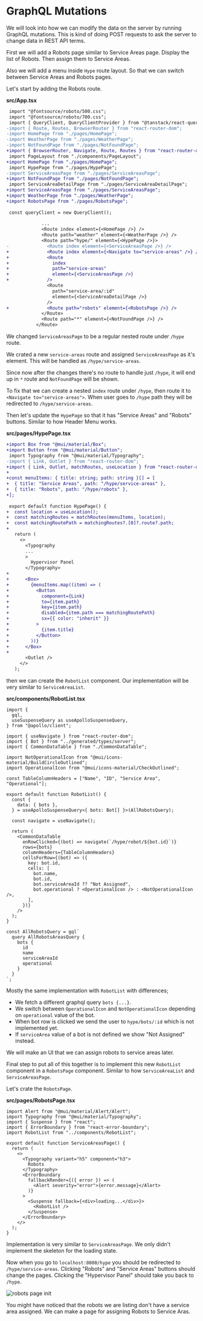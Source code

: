 # GraphQL Mutations

We will look into how we can modify the data on the server by running GraphQL mutations. This is kind of doing POST requests to ask the server to change data in REST API terms.

First we will add a Robots page similar to Service Areas page. Display the list of Robots. Then assign them to Service Areas.

Also we will add a menu inside `Hype` route layout. So that we can switch between Service Areas and Robots pages.

Let's start by adding the Robots route.

**src/App.tsx**

```diff
 import "@fontsource/roboto/500.css";
 import "@fontsource/roboto/700.css";
 import { QueryClient, QueryClientProvider } from "@tanstack/react-query";
-import { Route, Routes, BrowserRouter } from "react-router-dom";
-import HomePage from "./pages/HomePage";
-import WeatherPage from "./pages/WeatherPage";
-import NotFoundPage from "./pages/NotFoundPage";
+import { BrowserRouter, Navigate, Route, Routes } from "react-router-dom";
 import PageLayout from "./components/PageLayout";
+import HomePage from "./pages/HomePage";
 import HypePage from "./pages/HypePage";
-import ServiceAreasPage from "./pages/ServiceAreasPage";
+import NotFoundPage from "./pages/NotFoundPage";
 import ServiceAreaDetailPage from "./pages/ServiceAreaDetailPage";
+import ServiceAreasPage from "./pages/ServiceAreasPage";
+import WeatherPage from "./pages/WeatherPage";
+import RobotsPage from "./pages/RobotsPage";
 
 const queryClient = new QueryClient();
 
             ...
             <Route index element={<HomePage />} />
             <Route path="weather" element={<WeatherPage />} />
             <Route path="hype/" element={<HypePage />}>
-              <Route index element={<ServiceAreasPage />} />
+              <Route index element={<Navigate to="service-areas" />} />
+              <Route
+                index
+                path="service-areas"
+                element={<ServiceAreasPage />}
+              />
               <Route
                 path="service-area/:id"
                 element={<ServiceAreaDetailPage />}
               />
+              <Route path="robots" element={<RobotsPage />} />
             </Route>
             <Route path="*" element={<NotFoundPage />} />
           </Route>
```

We changed `ServiceAreasPage` to be a regular nested route under `/hype` route.

We crated a new `service-areas` route and assigned `ServiceAreasPage` as it's element. This will be handled as `/hype/service-areas`.

Since now after the changes there's no route to handle just `/hype`, it will end up in `*` route and `NotFoundPage` will be shown.

To fix that we can create a nested `index` route under `/hype`, then route it to `<Navigate to="service-areas">`. When user goes to `/hype` path they will be redirected to `/hype/service-areas`.

Then let's update the `HypePage` so that it has "Service Areas" and "Robots" buttons. Similar to how Header Menu works.

**src/pages/HypePage.tsx**

```diff
+import Box from "@mui/material/Box";
+import Button from "@mui/material/Button";
 import Typography from "@mui/material/Typography";
-import { Link, Outlet } from "react-router-dom";
+import { Link, Outlet, matchRoutes, useLocation } from "react-router-dom";
+
+const menuItems: { title: string; path: string }[] = [
+  { title: "Service Areas", path: "/hype/service-areas" },
+  { title: "Robots", path: "/hype/robots" },
+];
 
 export default function HypePage() {
+  const location = useLocation();
+  const matchingRoutes = matchRoutes(menuItems, location);
+  const matchingRoutePath = matchingRoutes?.[0]?.route?.path;
+
   return (
     <>
       <Typography
       ...
       >
         Hypervisor Panel
       </Typography>
+
+      <Box>
+        {menuItems.map((item) => (
+          <Button
+            component={Link}
+            to={item.path}
+            key={item.path}
+            disabled={item.path === matchingRoutePath}
+            sx={{ color: "inherit" }}
+          >
+            {item.title}
+          </Button>
+        ))}
+      </Box>
+
       <Outlet />
     </>
   );
```

then we can create the `RobotList` component. Our implementation will be very similar to `ServiceAreaList`.

**src/components/RobotList.tsx**

```tsx
import {
  gql,
  useSuspenseQuery as useApolloSuspenseQuery,
} from "@apollo/client";

import { useNavigate } from "react-router-dom";
import { Bot } from "../generated/types/server";
import { CommonDataTable } from "./CommonDataTable";

import NotOperationalIcon from "@mui/icons-material/BuildCircleOutlined";
import OperationalIcon from "@mui/icons-material/CheckOutlined";

const TableColumnHeaders = ["Name", "ID", "Service Area", "Operational"];

export default function RobotList() {
  const {
    data: { bots },
  } = useApolloSuspenseQuery<{ bots: Bot[] }>(AllRobotsQuery);

  const navigate = useNavigate();

  return (
    <CommonDataTable
      onRowClicked={(bot) => navigate(`/hype/robot/${bot.id}`)}
      rows={bots}
      columnHeaders={TableColumnHeaders}
      cellsForRow={(bot) => ({
        key: bot.id,
        cells: [
          bot.name,
          bot.id,
          bot.serviceAreaId ?? "Not Assigned",
          bot.operational ? <OperationalIcon /> : <NotOperationalIcon />,
        ],
      })}
    />
  );
}

const AllRobotsQuery = gql`
  query AllRobotsAreasQuery {
    bots {
      id
      name
      serviceAreaId
      operational
    }
  }
`;
```

Mostly the same implementation  with `RobotList` with differences;
- We fetch a different graphql query `bots {...}`.
- We switch between `OperationalIcon` and `NotOperationalIcon` depending on `operational` value of the bot.
- When bot row is clicked we send the user to `hype/bots/:id` which is not implemented yet.
- If `serviceArea` value of a bot is not defined we show "Not Assigned" instead.

We will make an UI that we can assign robots to service areas later.

Final step to put all of this together is to implement this new `RobotList` component in a `RobotsPage` component. Similar to how `ServiceAreaList` and `ServiceAreasPage`.

Let's crate the `RobotsPage`.

**src/pages/RobotsPage.tsx**

```tsx
import Alert from "@mui/material/Alert/Alert";
import Typography from "@mui/material/Typography";
import { Suspense } from "react";
import { ErrorBoundary } from "react-error-boundary";
import RobotList from "../components/RobotList";

export default function ServiceAreasPage() {
  return (
    <>
      <Typography variant="h5" component="h3">
        Robots
      </Typography>
      <ErrorBoundary
        fallbackRender={({ error }) => (
          <Alert severity="error">{error.message}</Alert>
        )}
      >
        <Suspense fallback={<div>loading...</div>}>
          <RobotList />
        </Suspense>
      </ErrorBoundary>
    </>
  );
}
```

Implementation is very similar to `ServiceAreasPage`. We only didn't implement the skeleton for the loading state.

Now when you go to `localhost:8000/hype` you should be redirected to `/hype/service-areas`. Clicking "Robots" and "Service Areas" buttons should change the pages. Clicking the "Hypervisor Panel" should take you back to `/hype`.

![robots page init](assets/robots-page-init.gif)

You might have noticed that the robots we are listing don't have a service area assigned. We can make a page for assigning Robots to Service Aras.
